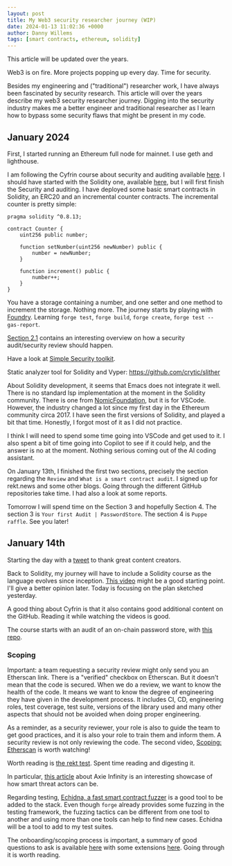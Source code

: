 ```yaml
---
layout: post
title: My Web3 security researcher journey (WIP)
date: 2024-01-13 11:02:36 +0000
author: Danny Willems
tags: [smart contracts, ethereum, solidity]
---
```



This article will be updated over the years.

Web3 is on fire.
More projects popping up every day.
Time for security.

Besides my engineering and ("traditional") researcher work, I have always been fascinated by security research.
This article will over the years describe my web3 security researcher journey.
Digging into the security industry makes me a better engineer and traditional
researcher as I learn how to bypass some security flaws that might be present in
my code.

## January 2024

First, I started running an Ethereum full node for mainnet. I use geth and lighthouse.

I am following the Cyfrin course about security and auditing available [here](https://github.com/Cyfrin/security-and-auditing-full-course-s23).
I should have started with the Solidity one, available [here](https://www.youtube.com/watch?v=GWLxIYAIMqQ&list=PL2-Nvp2Kn0FPH2xU3IbKrrkae-VVXs1vk), but I will first finish the Security and auditing.
I have deployed some basic smart contracts in Solidity, an ERC20 and an incremental counter contracts.
The incremental counter is pretty simple:
```solidity
pragma solidity ^0.8.13;

contract Counter {
    uint256 public number;

    function setNumber(uint256 newNumber) public {
        number = newNumber;
    }

    function increment() public {
        number++;
    }
}
```

You have a storage containing a number, and one setter and one method to increment the storage. Nothing more.
The journey starts by playing with [Foundry](https://github.com/foundry-rs/foundry).
Learning `forge test`, `forge build`, `forge create`, `forge test --gas-report`.

[Section 2.1](https://updraft.cyfrin.io/courses/security/audit/what-is-an-audit)
contains an interesting overview on how a security audit/security review should
happen.

Have a look at [Simple Security toolkit](https://github.com/nascentxyz/simple-security-toolkit).

Static analyzer tool for Solidity and Vyper: https://github.com/crytic/slither

About Solidity development, it seems that Emacs does not integrate it well.
There is no standard lsp implementation at the moment in the Solidity community.
There is one from
[NomicFoundation](https://github.com/NomicFoundation/hardhat-vscode/), but
it is for VSCode.
However, the industry changed a lot since my first day in the Ethereum community
circa 2017. I have seen the first versions of Solidity, and played a bit that
time. Honestly, I forgot most of it as I did not practice.

I think I will need to spend some time going into VSCode and get used to it.
I also spent a bit of time going into Copilot to see if it could help, and the
answer is no at the moment. Nothing serious coming out of the AI coding
assistant.

On January 13th, I finished the first two sections, precisely the section
regarding the `Review` and `What is a smart contract audit`.
I signed up for rekt.news and some other blogs.
Going through the different GitHub repositories take time. I had also a look at
some reports.

Tomorrow I will spend time on the Section 3 and hopefully Section 4. The section
3 is `Your first Audit | PasswordStore`. The section 4 is `Puppe raffle`. See
you later!

## January 14th

Starting the day with a
[tweet](https://twitter.com/dwillems42/status/1746480016307703978) to thank
great content creators.

Back to Solidity, my journey will have to include a Solidity course as the language evolves since inception.
[This video](https://www.youtube.com/watch?v=umepbfKp5rI&t=1s) might be a good
starting point. I'll give a better opinion later.
Today is focusing on the plan sketched yesterday.

A good thing about Cyfrin is that it also contains good additional content on
the GitHub. Reading it while watching the videos is good.

The course starts with an audit of an on-chain password store, with [this
repo](https://github.com/Cyfrin/3-passwordstore-audit/tree/audit-data).

### Scoping

Important: a team requesting a security review might only send you an Etherscan link.
There is a "verified" checkbox on Etherscan. But it doesn't mean that the code is secured.
When we do a review, we want to know the health of the code. It means we want to
know the degree of engineering they have given in the development process.
It includes CI, CD, engineering roles, test coverage, test suite, versions of
the library used and many other aspects that should not be avoided when doing
proper engineering.

As a reminder, as a security reviewer, your role is also to guide the team to
get good practices, and it is also your role to train them and inform them.
A security review is not only reviewing the code.
The second video, [Scoping:
Etherscan](https://updraft.cyfrin.io/courses/security/first-audit/etherscan?lesson_format=video)
is worth watching!

Worth reading is [the rekt
test](https://blog.trailofbits.com/2023/08/14/can-you-pass-the-rekt-test/).
Spent time reading and digesting it.

In particular, [this
article](https://www.theblock.co/post/156038/how-a-fake-job-offer-took-down-the-worlds-most-popular-crypto-game)
about Axie Infinity is an interesting showcase of how smart threat actors can
be.

Regarding testing, [Echidna, a fast smart contract
fuzzer](https://github.com/crytic/echidna) is a good tool to be added to the
stack. Even though `forge` already provides some fuzzing in the testing
framework, the fuzzing tactics can be different from one tool to another and
using more than one tools can help to find new cases. Echidna will be a tool to
add to my test suites.

The onboarding/scoping process is important, a summary of good questions to ask
is available
[here](https://github.com/Cyfrin/security-and-auditing-full-course-s23/blob/main/minimal-onboarding-questions.md)
with some extensions
[here](https://github.com/Cyfrin/security-and-auditing-full-course-s23/blob/main/extensive-onboarding-questions.md).
Going through it is worth reading.
